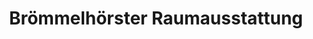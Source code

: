 ---
title: "Brömmelhörster Raumausstattung"
url: /hiddenhausen/broemmelhoerster-raumausstattung/
shop: Raumausstattung
---